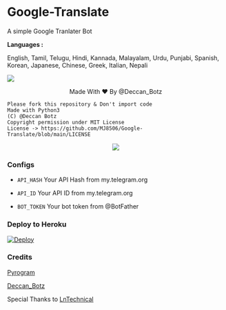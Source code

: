 # Google-Translate
A simple Google Tranlater Bot 

<b>Languages :</b>

English,  Tamil,  Telugu,  Hindi,  Kannada,  Malayalam,  Urdu,  Punjabi,  Spanish,  Korean,  Japanese,  Chinese,  Greek,  Italian,  Nepali

 <img src = "https://telegra.ph/file/73a6f6a32764f9795af3d.jpg">

  <p align="center"> Made With ❤ By @Deccan_Botz</p>


```
Please fork this repository & Don't import code
Made with Python3
(C) @Deccan Botz 
Copyright permission under MIT License
License -> https://github.com/MJ8506/Google-Translate/blob/main/LICENSE
```

<p align="center">
  <a href="https://www.python.org">
    <img src="http://ForTheBadge.com/images/badges/made-with-python.svg">
  </a>
</p>

### Configs

* `API_HASH` Your API Hash from my.telegram.org

* `API_ID` Your API ID from my.telegram.org

* `BOT_TOKEN` Your bot token from @BotFather

### Deploy to Heroku
[![Deploy](https://www.herokucdn.com/deploy/button.svg)](https://heroku.com/deploy?template=https://github.com/DeccanBotz/Google-Translate)

### Credits
[Pyrogram](https://docs.pyrogram.org)

[Deccan_Botz](https://t.me/Deccan_Botz)

Special Thanks to [LnTechnical](https://telegram.me/lntechnical)
